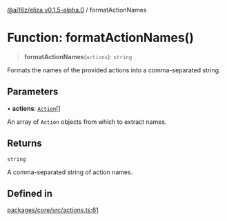 [@ai16z/eliza v0.1.5-alpha.0](../index.md) / formatActionNames

# Function: formatActionNames()

> **formatActionNames**(`actions`): `string`

Formats the names of the provided actions into a comma-separated string.

## Parameters

• **actions**: [`Action`](../interfaces/Action.md)[]

An array of `Action` objects from which to extract names.

## Returns

`string`

A comma-separated string of action names.

## Defined in

[packages/core/src/actions.ts:61](https://github.com/thebubbacat/eliza/blob/main/packages/core/src/actions.ts#L61)
